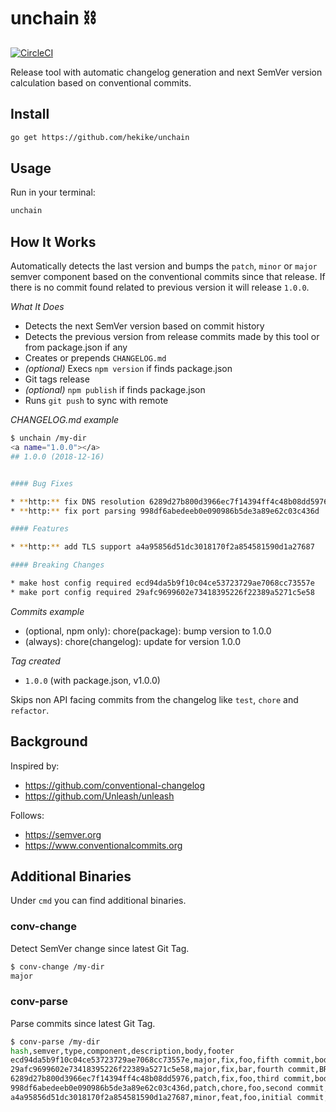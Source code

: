 # unchain ⛓️

[![CircleCI](https://circleci.com/gh/hekike/unchain.svg?style=svg&circle-token=c7e325c818a4865e9660d944d97fb5fae4b37043)](https://circleci.com/gh/hekike/unchain)

Release tool with automatic changelog generation and next SemVer version calculation based on conventional commits.

## Install

```sh
go get https://github.com/hekike/unchain
```

## Usage

Run in your terminal:

```sh
unchain
```

## How It Works

Automatically detects the last version and bumps the `patch`, `minor` or `major` semver component based on the conventional commits since that release.
If there is no commit found related to previous version it will release `1.0.0`.

*What It Does*

* Detects the next SemVer version based on commit history
* Detects the previous version from release commits made by this tool or from package.json if any
* Creates or prepends `CHANGELOG.md`
* *(optional)* Execs `npm version` if finds package.json
* Git tags release
* *(optional)* `npm publish` if finds package.json
* Runs `git push` to sync with remote

*CHANGELOG.md example*

```sh
$ unchain /my-dir
<a name="1.0.0"></a>
## 1.0.0 (2018-12-16)


#### Bug Fixes

* **http:** fix DNS resolution 6289d27b800d3966ec7f14394ff4c48b08dd5976
* **http:** fix port parsing 998df6abedeeb0e090986b5de3a89e62c03c436d

#### Features

* **http:** add TLS support a4a95856d51dc3018170f2a854581590d1a27687

#### Breaking Changes

* make host config required ecd94da5b9f10c04ce53723729ae7068cc73557e
* make port config required 29afc9699602e73418395226f22389a5271c5e58

```

*Commits example*

- (optional, npm only): chore(package): bump version to 1.0.0
- (always): chore(changelog): update for version 1.0.0

*Tag created*

- `1.0.0` (with package.json, v1.0.0)

Skips non API facing commits from the changelog like `test`, `chore` and `refactor`.

## Background

Inspired by:

- https://github.com/conventional-changelog
- https://github.com/Unleash/unleash

Follows:

- https://semver.org
- https://www.conventionalcommits.org

## Additional Binaries

Under `cmd` you can find additional binaries.

### conv-change

Detect SemVer change since latest Git Tag.

```sh
$ conv-change /my-dir
major
```

### conv-parse

Parse commits since latest Git Tag.

```sh
$ conv-parse /my-dir
hash,semver,type,component,description,body,footer
ecd94da5b9f10c04ce53723729ae7068cc73557e,major,fix,foo,fifth commit,body,BREAKING CHANGE: so breaking, much pain
29afc9699602e73418395226f22389a5271c5e58,major,fix,bar,fourth commit,BREAKING CHANGE: blabla,
6289d27b800d3966ec7f14394ff4c48b08dd5976,patch,fix,foo,third commit,body,
998df6abedeeb0e090986b5de3a89e62c03c436d,patch,chore,foo,second commit,,
a4a95856d51dc3018170f2a854581590d1a27687,minor,feat,foo,initial commit,,
```
